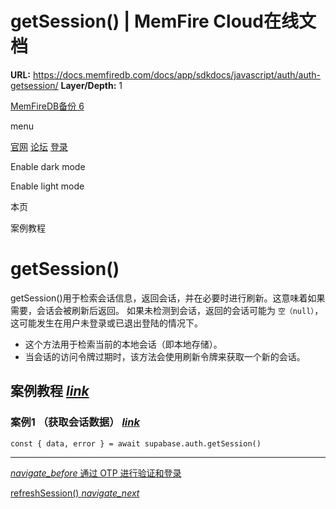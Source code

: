 # getSession() | MemFire Cloud在线文档

**URL:** https://docs.memfiredb.com/docs/app/sdkdocs/javascript/auth/auth-getsession/
**Layer/Depth:** 1

[MemFireDB备份 6](/)

menu

[官网](https://memfiredb.com/)
[论坛](https://community.memfiredb.com/)
[登录](https://cloud.memfiredb.com/auth/login)

Enable dark mode

Enable light mode

本页

案例教程

# getSession()

getSession()用于检索会话信息，返回会话，并在必要时进行刷新。这意味着如果需要，会话会被刷新后返回。
如果未检测到会话，返回的会话可能为 `空（null）`，这可能发生在用户未登录或已退出登陆的情况下。

* 这个方法用于检索当前的本地会话（即本地存储）。
* 当会话的访问令牌过期时，该方法会使用刷新令牌来获取一个新的会话。

## 案例教程 [*link*](#%e6%a1%88%e4%be%8b%e6%95%99%e7%a8%8b)

### 案例1 （获取会话数据） [*link*](#%e6%a1%88%e4%be%8b1-%e8%8e%b7%e5%8f%96%e4%bc%9a%e8%af%9d%e6%95%b0%e6%8d%ae)

```
const { data, error } = await supabase.auth.getSession()
```

---

[*navigate\_before* 通过 OTP 进行验证和登录](/docs/app/sdkdocs/javascript/auth/auth-verifyotp/)

[refreshSession() *navigate\_next*](/docs/app/sdkdocs/javascript/auth/auth-refreshsession/)